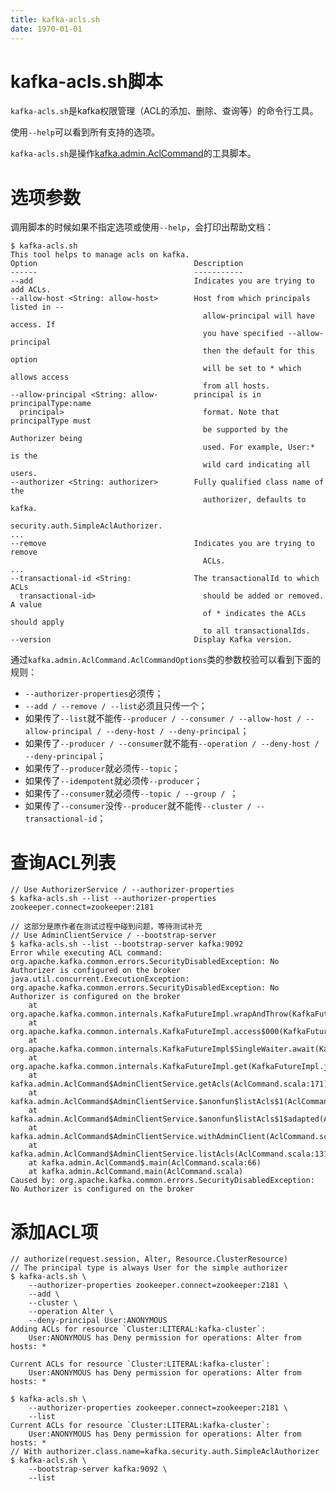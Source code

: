 ```yaml
---
title: kafka-acls.sh
date: 1970-01-01
---
```


# kafka-acls.sh脚本

`kafka-acls.sh`是kafka权限管理（ACL的添加、删除、查询等）的命令行工具。

使用`--help`可以看到所有支持的选项。

`kafka-acls.sh`是操作[kafka.admin.AclCommand](../source/kafka-admin-acl-command)的工具脚本。

# 选项参数

调用脚本的时候如果不指定选项或使用`--help`，会打印出帮助文档：

    $ kafka-acls.sh
    This tool helps to manage acls on kafka.
    Option                                   Description
    ------                                   -----------
    --add                                    Indicates you are trying to add ACLs.
    --allow-host <String: allow-host>        Host from which principals listed in --
                                               allow-principal will have access. If
                                               you have specified --allow-principal
                                               then the default for this option
                                               will be set to * which allows access
                                               from all hosts.
    --allow-principal <String: allow-        principal is in principalType:name
      principal>                               format. Note that principalType must
                                               be supported by the Authorizer being
                                               used. For example, User:* is the
                                               wild card indicating all users.
    --authorizer <String: authorizer>        Fully qualified class name of the
                                               authorizer, defaults to kafka.
                                               security.auth.SimpleAclAuthorizer.
    ...
    --remove                                 Indicates you are trying to remove
                                               ACLs.
    ...
    --transactional-id <String:              The transactionalId to which ACLs
      transactional-id>                        should be added or removed. A value
                                               of * indicates the ACLs should apply
                                               to all transactionalIds.
    --version                                Display Kafka version.

通过`kafka.admin.AclCommand.AclCommandOptions`类的参数校验可以看到下面的规则：

* `--authorizer-properties`必须传；
* `--add / --remove / --list`必须且只传一个；
* 如果传了`--list`就不能传`--producer / --consumer / --allow-host / --allow-principal / --deny-host / --deny-principal`；
* 如果传了`--producer / --consumer`就不能有`--operation / --deny-host / --deny-principal`；
* 如果传了`--producer`就必须传`--topic`；
* 如果传了`--idempotent`就必须传`--producer`；
* 如果传了`--consumer`就必须传`--topic / --group / `；
* 如果传了`--consumer`没传`--producer`就不能传`--cluster / --transactional-id`；

# 查询ACL列表

    // Use AuthorizerService / --authorizer-properties
    $ kafka-acls.sh --list --authorizer-properties zookeeper.connect=zookeeper:2181

    // 这部分是原作者在测试过程中碰到问题，等待测试补充
    // Use AdminClientService / --bootstrap-server
    $ kafka-acls.sh --list --bootstrap-server kafka:9092
    Error while executing ACL command: org.apache.kafka.common.errors.SecurityDisabledException: No Authorizer is configured on the broker
    java.util.concurrent.ExecutionException: org.apache.kafka.common.errors.SecurityDisabledException: No Authorizer is configured on the broker
        at org.apache.kafka.common.internals.KafkaFutureImpl.wrapAndThrow(KafkaFutureImpl.java:45)
        at org.apache.kafka.common.internals.KafkaFutureImpl.access$000(KafkaFutureImpl.java:32)
        at org.apache.kafka.common.internals.KafkaFutureImpl$SingleWaiter.await(KafkaFutureImpl.java:89)
        at org.apache.kafka.common.internals.KafkaFutureImpl.get(KafkaFutureImpl.java:260)
        at kafka.admin.AclCommand$AdminClientService.getAcls(AclCommand.scala:171)
        at kafka.admin.AclCommand$AdminClientService.$anonfun$listAcls$1(AclCommand.scala:134)
        at kafka.admin.AclCommand$AdminClientService.$anonfun$listAcls$1$adapted(AclCommand.scala:131)
        at kafka.admin.AclCommand$AdminClientService.withAdminClient(AclCommand.scala:92)
        at kafka.admin.AclCommand$AdminClientService.listAcls(AclCommand.scala:131)
        at kafka.admin.AclCommand$.main(AclCommand.scala:66)
        at kafka.admin.AclCommand.main(AclCommand.scala)
    Caused by: org.apache.kafka.common.errors.SecurityDisabledException: No Authorizer is configured on the broker

# 添加ACL项

    // authorize(request.session, Alter, Resource.ClusterResource)
    // The principal type is always User for the simple authorizer
    $ kafka-acls.sh \
        --authorizer-properties zookeeper.connect=zookeeper:2181 \
        --add \
        --cluster \
        --operation Alter \
        --deny-principal User:ANONYMOUS
    Adding ACLs for resource `Cluster:LITERAL:kafka-cluster`:
        User:ANONYMOUS has Deny permission for operations: Alter from hosts: *

    Current ACLs for resource `Cluster:LITERAL:kafka-cluster`:
        User:ANONYMOUS has Deny permission for operations: Alter from hosts: *

    $ kafka-acls.sh \
        --authorizer-properties zookeeper.connect=zookeeper:2181 \
        --list
    Current ACLs for resource `Cluster:LITERAL:kafka-cluster`:
        User:ANONYMOUS has Deny permission for operations: Alter from hosts: *
    // With authorizer.class.name=kafka.security.auth.SimpleAclAuthorizer
    $ kafka-acls.sh \
        --bootstrap-server kafka:9092 \
        --list
